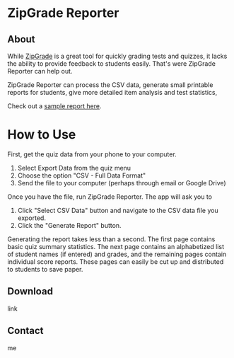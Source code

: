 # ZipGrade Reporter

## About

While [ZipGrade](https://www.zipgrade.com/) is a great tool for quickly grading tests and quizzes, it lacks the
ability to provide feedback to students easily. That's were ZipGrade Reporter can help out.

ZipGrade Reporter can process the CSV data, generate small printable reports for students, give more detailed item analysis and test statistics, 

Check out a [sample report here](https://github.com/joncoop/zipgrade-reporter/raw/master/sample/sample_report.docx).

# How to Use

First, get the quiz data from your phone to your computer.

1. Select Export Data from the quiz menu
2. Choose the option "CSV - Full Data Format"
3. Send the file to your computer (perhaps through email or Google Drive)

Once you have the file, run ZipGrade Reporter. The app will ask you to

1. Click "Select CSV Data" button and navigate to the CSV data file you exported.
2. Click the "Generate Report" button.

Generating the report takes less than a second. The first page contains basic quiz summary statistics. The next page contains an alphabetized list of student names (if entered) and grades, and the remaining pages contain individual score reports. These pages can easily be cut up and distributed to students to save paper.

## Download

link

## Contact

me
